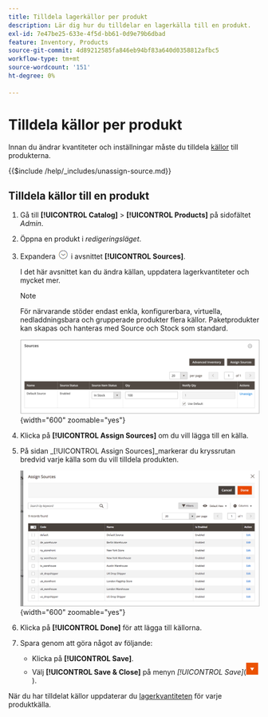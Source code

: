 ```yaml
---
title: Tilldela lagerkällor per produkt
description: Lär dig hur du tilldelar en lagerkälla till en produkt.
exl-id: 7e47be25-633e-4f5d-bb61-0d9e79b6dbad
feature: Inventory, Products
source-git-commit: 4d89212585fa846eb94bf83a640d0358812afbc5
workflow-type: tm+mt
source-wordcount: '151'
ht-degree: 0%

---
```


# Tilldela källor per produkt

Innan du ändrar kvantiteter och inställningar måste du tilldela [källor](sources-manage.md) till produkterna.

{{$include /help/_includes/unassign-source.md}}

## Tilldela källor till en produkt

1. Gå till **[!UICONTROL Catalog]** > **[!UICONTROL Products]** på sidofältet _Admin_.

1. Öppna en produkt i _redigeringsläget_.

1. Expandera ![Expansionsväljaren](../assets/icon-display-expand.png) i avsnittet **[!UICONTROL Sources]**.

   I det här avsnittet kan du ändra källan, uppdatera lagerkvantiteter och mycket mer.

   >[!NOTE]
   >
   >För närvarande stöder endast enkla, konfigurerbara, virtuella, nedladdningsbara och grupperade produkter flera källor. Paketprodukter kan skapas och hanteras med Source och Stock som standard.

   ![Avsnittet Produktkällor](assets/inventory-product-sources-before.png){width="600" zoomable="yes"}

1. Klicka på **[!UICONTROL Assign Sources]** om du vill lägga till en källa.

1. På sidan _[!UICONTROL Assign Sources]_markerar du kryssrutan bredvid varje källa som du vill tilldela produkten.

   ![Produkt - tilldela källor](assets/inventory-product-assign-sources.png){width="600" zoomable="yes"}

1. Klicka på **[!UICONTROL Done]** för att lägga till källorna.

1. Spara genom att göra något av följande:

   - Klicka på **[!UICONTROL Save]**.
   - Välj **[!UICONTROL Save & Close]** på menyn _[!UICONTROL Save]_(![menypil](../assets/icon-menu-down-arrow-red.png)).

När du har tilldelat källor uppdaterar du [lagerkvantiteten](quantities-assign-per-product.md) för varje produktkälla.
